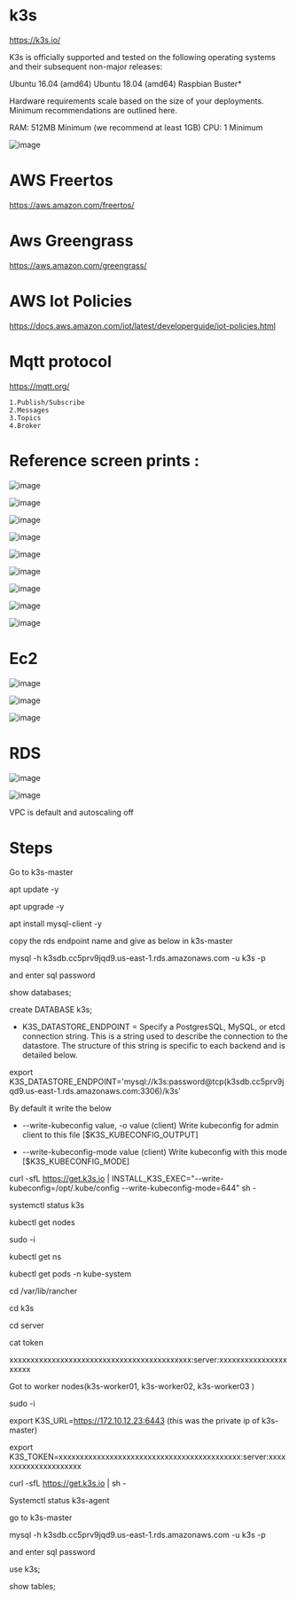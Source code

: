 

# k3s

https://k3s.io/


K3s is officially supported and tested on the following operating systems and their subsequent non-major releases:

Ubuntu 16.04 (amd64)
Ubuntu 18.04 (amd64)
Raspbian Buster*

Hardware requirements scale based on the size of your deployments. Minimum recommendations are outlined here.

RAM: 512MB Minimum (we recommend at least 1GB)
CPU: 1 Minimum

![image](https://user-images.githubusercontent.com/33985509/98454261-e22c5580-2162-11eb-95f2-ba5d4ec0a0e3.png)



# AWS Freertos

https://aws.amazon.com/freertos/


# Aws Greengrass

https://aws.amazon.com/greengrass/


# AWS Iot Policies

https://docs.aws.amazon.com/iot/latest/developerguide/iot-policies.html


# Mqtt protocol

https://mqtt.org/

```
1.Publish/Subscribe
2.Messages
3.Topics
4.Broker

```


# Reference screen prints :


![image](https://user-images.githubusercontent.com/33985509/98452431-97551280-214f-11eb-84a5-d38d3a4620de.png)


![image](https://user-images.githubusercontent.com/33985509/98452436-a50a9800-214f-11eb-97dc-d8b3598f11a7.png)


![image](https://user-images.githubusercontent.com/33985509/98452424-860c0600-214f-11eb-866c-826159abfd28.png)


![image](https://user-images.githubusercontent.com/33985509/98452417-7a204400-214f-11eb-89e3-5f103ca7b2ee.png)


![image](https://user-images.githubusercontent.com/33985509/98452412-6aa0fb00-214f-11eb-91dd-616fe22fdc36.png)


![image](https://user-images.githubusercontent.com/33985509/98452449-c075a300-214f-11eb-9984-f10aa0476872.png)


![image](https://user-images.githubusercontent.com/33985509/98452458-d8e5bd80-214f-11eb-8bb8-e7c15bc6d0c9.png)


![image](https://user-images.githubusercontent.com/33985509/98452461-e4d17f80-214f-11eb-968a-2f0773d370c9.png)


![image](https://user-images.githubusercontent.com/33985509/98452486-19ddd200-2150-11eb-9434-e31252e58742.png)





# Ec2

![image](https://user-images.githubusercontent.com/33985509/98452583-e51e4a80-2150-11eb-9764-b5ee34fc6e66.png)

![image](https://user-images.githubusercontent.com/33985509/98452594-fb2c0b00-2150-11eb-90ac-9b645e4f921d.png)

![image](https://user-images.githubusercontent.com/33985509/98452720-1ea38580-2152-11eb-8604-3ebb23811d98.png)

# RDS

![image](https://user-images.githubusercontent.com/33985509/98452742-51e61480-2152-11eb-8534-7976c8f9bcea.png)


![image](https://user-images.githubusercontent.com/33985509/98452769-7f32c280-2152-11eb-9042-cd4da8767aed.png)


VPC is default and autoscaling off


# Steps


Go to k3s-master

apt update -y

apt upgrade -y

apt install mysql-client -y


copy the rds endpoint name and give as below in k3s-master

mysql -h k3sdb.cc5prv9jqd9.us-east-1.rds.amazonaws.com -u k3s -p

and enter sql password


show databases;

create DATABASE k3s;

* K3S_DATASTORE_ENDPOINT = Specify a PostgresSQL, MySQL, or etcd connection string. This is a string used to describe the connection to the datastore. The structure of this string is specific to each backend and is detailed below.


export K3S_DATASTORE_ENDPOINT='mysql://k3s:password@tcp(k3sdb.cc5prv9jqd9.us-east-1.rds.amazonaws.com:3306)/k3s'

By default it write the below

* --write-kubeconfig value, -o value         (client) Write kubeconfig for admin client to this file [$K3S_KUBECONFIG_OUTPUT]

* --write-kubeconfig-mode value              (client) Write kubeconfig with this mode [$K3S_KUBECONFIG_MODE]



curl -sfL https://get.k3s.io | INSTALL_K3S_EXEC="--write-kubeconfig=/opt/.kube/config --write-kubeconfig-mode=644" sh -

systemctl status k3s

kubectl get nodes

sudo -i

kubectl get ns

kubectl get pods -n kube-system

cd /var/lib/rancher

cd k3s

cd server

cat token

xxxxxxxxxxxxxxxxxxxxxxxxxxxxxxxxxxxxxxxxxxx:server:xxxxxxxxxxxxxxxxxxxxx

Got to worker nodes(k3s-worker01, k3s-worker02, k3s-worker03 )


sudo -i

export K3S_URL=https://172.10.12.23:6443 (this was the private ip of k3s-master)


export K3S_TOKEN=xxxxxxxxxxxxxxxxxxxxxxxxxxxxxxxxxxxxxxxxxxx:server:xxxxxxxxxxxxxxxxxxxxx

curl -sfL https://get.k3s.io | sh -

Systemctl status k3s-agent

go to k3s-master 

mysql -h k3sdb.cc5prv9jqd9.us-east-1.rds.amazonaws.com -u k3s -p

and enter sql password


use k3s;

show tables;

